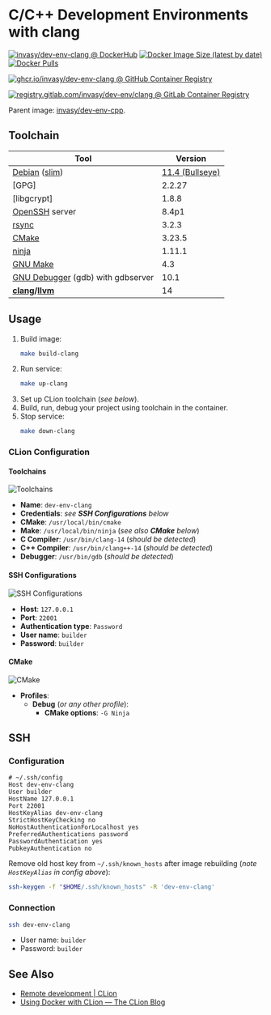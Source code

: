 # C/C++ Development Environments with clang

[![invasy/dev-env-clang @ DockerHub][badge-dockerhub]][dockerhub]
[![Docker Image Size (latest by date)][badge-size]][dockerhub]
[![Docker Pulls][badge-pulls]][dockerhub]

[![ghcr.io/invasy/dev-env-clang @ GitHub Container Registry][badge-github]][github]

[![registry.gitlab.com/invasy/dev-env/clang @ GitLab Container Registry][badge-gitlab]][gitlab]

Parent image: [invasy/dev-env-cpp](../cpp/README.md "invasy/dev-env-cpp").

## Toolchain
| Tool                                       | Version                     |
|--------------------------------------------|-----------------------------|
|   [Debian] ([slim])                        | [11.4 (Bullseye)][bullseye] |
|   [GPG]                                    | 2.2.27                      |
|   [libgcrypt]                              | 1.8.8                       |
|   [OpenSSH] server                         | 8.4p1                       |
|   [rsync]                                  | 3.2.3                       |
|   [CMake]                                  | 3.23.5                      |
|   [ninja]                                  | 1.11.1                      |
|   [GNU Make][make]                         | 4.3                         |
|   [GNU Debugger][gdb] (gdb) with gdbserver | 10.1                        |
| **[clang]/[llvm]**                         | 14                          |

## Usage
1. Build image:
    ```bash
    make build-clang
    ```
2. Run service:
    ```bash
    make up-clang
    ```
3. Set up CLion toolchain (_see below_).
4. Build, run, debug your project using toolchain in the container.
5. Stop service:
    ```bash
    make down-clang
    ```

### CLion Configuration
#### Toolchains
![Toolchains](../../docs/images/clion-toolchains.png "Toolchains")

- **Name**: `dev-env-clang`
- **Credentials**: _see **SSH Configurations** below_
- **CMake**: `/usr/local/bin/cmake`
- **Make**: `/usr/local/bin/ninja` (_see also **CMake** below_)
- **C Compiler**: `/usr/bin/clang-14` (_should be detected_)
- **C++ Compiler**: `/usr/bin/clang++-14` (_should be detected_)
- **Debugger**: `/usr/bin/gdb` (_should be detected_)

#### SSH Configurations
![SSH Configurations](../../docs/images/clion-ssh.png "SSH Configurations")

- **Host**: `127.0.0.1`
- **Port**: `22001`
- **Authentication type**: `Password`
- **User name**: `builder`
- **Password**: `builder`

#### CMake
![CMake](../../docs/images/clion-cmake.png "CMake")

- **Profiles**:
  - **Debug** (_or any other profile_):
    - **CMake options**: `-G Ninja`

## SSH
### Configuration
```
# ~/.ssh/config
Host dev-env-clang
User builder
HostName 127.0.0.1
Port 22001
HostKeyAlias dev-env-clang
StrictHostKeyChecking no
NoHostAuthenticationForLocalhost yes
PreferredAuthentications password
PasswordAuthentication yes
PubkeyAuthentication no
```

Remove old host key from `~/.ssh/known_hosts` after image rebuilding (_note `HostKeyAlias` in config above_):
```bash
ssh-keygen -f "$HOME/.ssh/known_hosts" -R 'dev-env-clang'
```

### Connection
```bash
ssh dev-env-clang
```
- User name: `builder`
- Password: `builder`

## See Also
- [Remote development | CLion](https://www.jetbrains.com/help/clion/remote-development.html "Remote development | CLion")
- [Using Docker with CLion — The CLion Blog](https://blog.jetbrains.com/clion/2020/01/using-docker-with-clion/ "Using Docker with CLion — The CLion Blog")

[dockerhub]: https://hub.docker.com/r/invasy/dev-env-clang "invasy/dev-env-clang @ Docker Hub"
[badge-dockerhub]: https://img.shields.io/badge/Docker%20Hub-invasy%2Fdev--env--clang-informational?logo=docker "invasy/dev-env-clang @ Docker Hub"
[badge-size]: https://img.shields.io/docker/image-size/invasy/dev-env-clang?sort=semver "Docker Image Size (latest by semver)"
[badge-pulls]: https://img.shields.io/docker/pulls/invasy/dev-env-clang?sort=semver "Docker Pulls"

[github]: https://github.com/invasy/dev-env/pkgs/container/dev-env-clang "ghcr.io/invasy/dev-env-clang @ GitHub Container Registry"
[badge-github]: https://img.shields.io/badge/GitHub-ghcr.io%2Finvasy%2Fdev--env--clang-informational?logo=github "ghcr.io/invasy/dev-env-clang @ GitHub Container Registry"

[gitlab]: https://gitlab.com/invasy/dev-env/container_registry "registry.gitlab.com/invasy/dev-env/clang @ GitLab Container Registry"
[badge-gitlab]: https://img.shields.io/badge/GitHub-registry.gitlab.com%2Finvasy%2Fdev--env%2Fclang-informational?logo=gitlab "registry.gitlab.com/invasy/dev-env/clang @ GitLab Container Registry"

[Debian]: https://www.debian.org/ "Debian"
[bullseye]: https://www.debian.org/releases/bullseye/amd64/release-notes/index.en.html "Debian 11.4 (Bullseye) Release Notes"
[slim]: https://hub.docker.com/_/debian "Debian — Docker Hub"
[OpenSSH]: https://www.openssh.com/ "OpenSSH"
[rsync]: https://rsync.samba.org/ "rsync"
[make]: https://www.gnu.org/software/make/ "GNU Make"
[gdb]: https://www.gnu.org/software/gdb/ "GNU Debugger"
[CMake]: https://cmake.org/ "CMake"
[ninja]: https://ninja-build.org/ "Ninja, a small build system with a focus on speed"
[clang]: https://clang.llvm.org/ "Clang: a C language family frontend for LLVM"
[llvm]: https://llvm.org/ "The LLVM Compiler Infrastructure"
